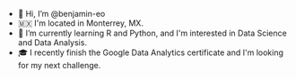 - 👋 Hi, I’m @benjamin-eo
- 🇲🇽 I'm located in Monterrey, MX.
- 🐍 I’m currently learning R and Python, and I'm interested in Data Science and Data Analysis.
- 🎓 I recently finish the Google Data Analytics certificate and I'm looking for my next challenge.

<!---
benjamin-eo/benjamin-eo is a ✨ special ✨ repository because its `README.md` (this file) appears on your GitHub profile.
You can click the Preview link to take a look at your changes.
--->
